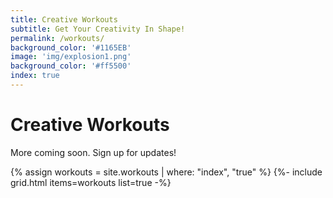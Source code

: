 ```yaml
---
title: Creative Workouts
subtitle: Get Your Creativity In Shape!
permalink: /workouts/
background_color: '#1165EB'
image: 'img/explosion1.png'
background_color: '#ff5500'
index: true
---
```

<h1>Creative Workouts</h1>

More coming soon. Sign up for updates!

{% assign workouts = site.workouts | where: "index", "true" %}
{%- include grid.html items=workouts list=true -%}

